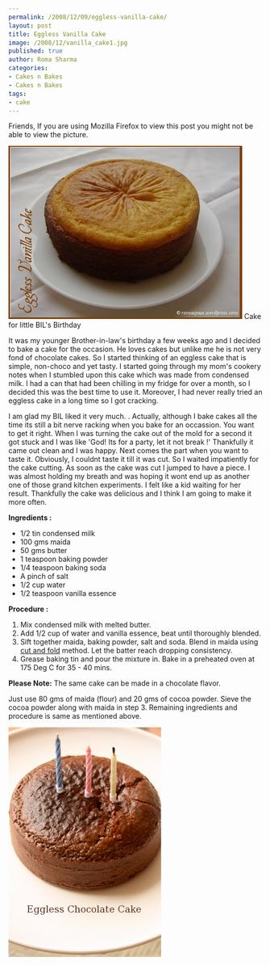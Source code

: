 ```yaml
--- 
permalink: /2008/12/09/eggless-vanilla-cake/
layout: post
title: Eggless Vanilla Cake
image: /2008/12/vanilla_cake1.jpg
published: true
author: Roma Sharma
categories: 
- Cakes n Bakes
- Cakes n Bakes
tags:
- cake
---
```

Friends, If you are using Mozilla Firefox to view this post you might not be able to view the picture.

<div class='post-image'><img class="size-full wp-image-935" title="vanilla_cake1" src="/2008/12/vanilla_cake1.jpg" alt="vanilla_cake1" width="464" height="343" /> Cake for little BIL's Birthday</div>

It was my younger Brother-in-law's birthday a few weeks ago and I decided to bake a cake for the occasion. He loves cakes but unlike me he is not very fond of chocolate cakes. So I started thinking of an eggless cake that is simple, non-choco and yet tasty. I started going through my mom's cookery notes when I stumbled upon this cake which was made from condensed milk. I had a can that had been chilling in my fridge for over a month, so I decided this was the best time to use it. Moreover, I had never really tried an eggless cake in a long time so I got cracking.

I am glad my BIL liked it very much. . Actually, although I bake cakes all the time its still a bit nerve racking when you bake for an occassion. You want to get it right. When I was turning the cake out of the mold for a second it got stuck and I was like 'God! Its for a party, let it not break !' Thankfully it came out clean and I was happy. Next comes the part when you want to taste it. Obviously, I couldnt taste it till it was cut. So I waited impatiently for the cake cutting. As soon as the cake was cut I jumped to have a piece. I was almost holding my breath and was hoping it wont end up as another one of those grand kitchen experiments. I felt like a kid waiting for her result. Thankfully the cake was delicious and I think I am going to make it more often.

<strong>Ingredients :</strong>
<ul>
	<li>1/2 tin condensed milk</li>
	<li>100 gms maida</li>
	<li>50 gms butter</li>
	<li>1 teaspoon baking powder</li>
	<li>1/4 teaspoon baking soda</li>
	<li>A pinch of salt</li>
	<li>1/2 cup water</li>
	<li>1/2 teaspoon vanilla essence</li>
</ul>
<strong>Procedure :</strong>
<ol>
	<li>Mix condensed milk with melted butter.</li>
	<li>Add 1/2 cup of water and vanilla essence, beat until thoroughly blended.</li>
	<li>Sift together maida, baking powder, salt and soda. Blend in maida using <a href="/2008/06/cake_beating1.jpg">cut and fold</a> method. Let the batter reach dropping consistency.</li>
	<li>Grease baking tin and pour the mixture in. Bake in a preheated oven at 175 Deg C for 35 - 40 mins.</li>
</ol>
<strong>Please Note:</strong>
The same cake can be made in a chocolate flavor.

Just use 80 gms of maida (flour) and 20 gms of cocoa powder. Sieve the cocoa powder along with maida in step 3. Remaining ingredients and procedure is same as mentioned above.

<a href="/2008/12/eggless_chocolate_cake.jpg"><img class="alignnone size-full wp-image-2324" title="eggless_chocolate_cake" src="/2008/12/eggless_chocolate_cake.jpg" alt="" width="303" height="455" /></a>
